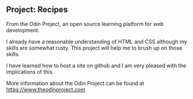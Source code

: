 ## Project: Recipes

From the Odin Project, an open source learning platform for web development.

I already have a reasonable understanding of HTML and CSS although my skills are
somewhat rusty. This project will help me to brush up on those skills. 

I have learned how to host a site on github and I am very pleased with
the implications of this.

More information about the Odin Project can be found at https://www.theodinproject.com
